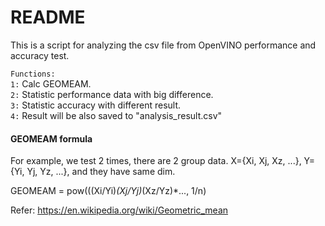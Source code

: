 # README
This is a script for analyzing the csv file from OpenVINO performance and accuracy test.
<br>

``Functions:``  <br>
``1:`` Calc GEOMEAM. <br>
``2:`` Statistic performance data with big difference. <br>
``3:`` Statistic accuracy with different result. <br>
``4:`` Result will be also saved to "analysis_result.csv" <br>

#### GEOMEAM formula

For example, we test 2 times, there are 2 group data. X={Xi, Xj, Xz, ...}, Y={Yi, Yj, Yz, ...}, and they have same dim.

GEOMEAM = pow(((Xi/Yi)*(Xj/Yj)*(Xz/Yz)*..., 1/n)

Refer: https://en.wikipedia.org/wiki/Geometric_mean
